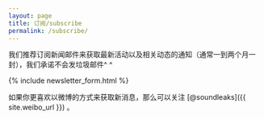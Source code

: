 ```yaml
---
layout: page
title: 订阅/subscribe
permalink: /subscribe/
---
```



我们推荐订阅新闻邮件来获取最新活动以及相关动态的通知（通常一到两个月一封），我们承诺不会发垃圾邮件^ ^

{% include newsletter_form.html %}


如果你更喜欢以微博的方式来获取新消息，那么可以关注 [@soundleaks]({{ site.weibo_url }}) 。
